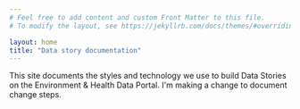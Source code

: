 ```yaml
---
# Feel free to add content and custom Front Matter to this file.
# To modify the layout, see https://jekyllrb.com/docs/themes/#overriding-theme-defaults

layout: home
title: "Data story documentation"
---
```

This site documents the styles and technology we use to build Data Stories on the Environment & Health Data Portal. I'm making a change to document change steps.